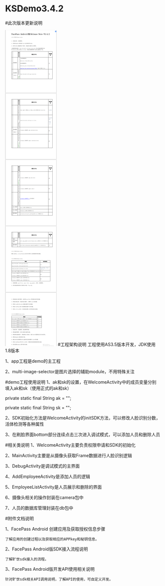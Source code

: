 # KSDemo3.4.2

#此次版本更新说明

![](/update.png)
#工程架构说明
工程使用AS3.5版本开发，JDK使用1.8版本

1、app工程是demo的主工程

2、multi-image-selector是图片选择的辅助module，不用特殊关注


#demo工程使用说明
1、ak和sk的设置，在WelcomeActivity中的成员变量分别填入ak和sk（使用正式的ak和sk）

private static final String ak = "";

private static final String sk = "";

2、SDK初始化方法是WelcomeActivity的initSDK方法，可以修改人脸识别分数，活体检测等各种属性

3、在刷脸界面bottom部分连续点击三次进入调试模式，可以添加人员和删除人员


#相关类说明
1、WelcomeActivity主要负责权限申请和SDK的初始化

2、MainActivity主要是从摄像头获取Frame数据进行人脸识别逻辑

3、DebugActivity是调试模式的主界面

4、AddEmployeeActivity是添加人员的逻辑

5、EmployeeListActivity是人员展示和删除的界面

6、摄像头相关的操作封装在camera包中

7、人员的数据库管理封装在db包中


#附件文档说明

1、FacePass Android 创建应用及获取授权信息步骤
	
	了解应用的创建过程以及获取相应的APPkey和秘钥信息。

2、FacePass Android版SDK接入流程说明

	了解旷世sdk接入的流程。

3、FacePass Android版开发API使用相关说明
	
	针对旷世sdk相关API调用说明，了解API的使用，可自定义开发。